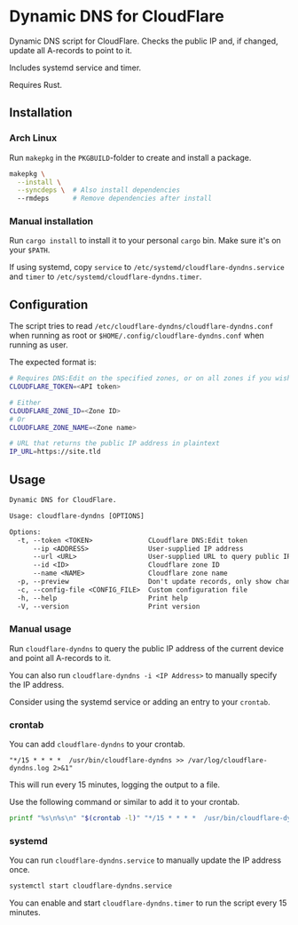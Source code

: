# Dynamic DNS for CloudFlare

Dynamic DNS script for CloudFlare. Checks the public IP and, if changed, update all A-records to point to it.

Includes systemd service and timer.

Requires Rust.

## Installation

### Arch Linux

Run `makepkg` in the `PKGBUILD`-folder to create and install a package.

```sh
makepkg \
  --install \
  --syncdeps \  # Also install dependencies
  --rmdeps      # Remove dependencies after install
```

### Manual installation

Run `cargo install` to install it to your personal `cargo` bin. Make sure it's on your `$PATH`.

If using systemd, copy `service` to `/etc/systemd/cloudflare-dyndns.service` and `timer` to `/etc/systemd/cloudflare-dyndns.timer`.

## Configuration

The script tries to read `/etc/cloudflare-dyndns/cloudflare-dyndns.conf` when running as root or `$HOME/.config/cloudflare-dyndns.conf` when running as user.

The expected format is:

```sh
# Requires DNS:Edit on the specified zones, or on all zones if you wish to query by name.
CLOUDFLARE_TOKEN=<API token>

# Either
CLOUDFLARE_ZONE_ID=<Zone ID>
# Or
CLOUDFLARE_ZONE_NAME=<Zone name>

# URL that returns the public IP address in plaintext
IP_URL=https://site.tld
```

## Usage

```txt
Dynamic DNS for CloudFlare.

Usage: cloudflare-dyndns [OPTIONS]

Options:
  -t, --token <TOKEN>              CLoudflare DNS:Edit token
      --ip <ADDRESS>               User-supplied IP address
      --url <URL>                  User-supplied URL to query public IP-address
      --id <ID>                    Cloudflare zone ID
      --name <NAME>                Cloudflare zone name
  -p, --preview                    Don't update records, only show changes [aliases: dry_run] [short aliases: d]
  -c, --config-file <CONFIG_FILE>  Custom configuration file
  -h, --help                       Print help
  -V, --version                    Print version
```

### Manual usage

Run `cloudflare-dyndns` to query the public IP address of the current device and point all A-records to it.

You can also run `cloudflare-dyndns -i <IP Address>` to manually specify the IP address.

Consider using the systemd service or adding an entry to your `crontab`.

### crontab

You can add `cloudflare-dyndns` to your crontab.

```crontab
"*/15 * * * *  /usr/bin/cloudflare-dyndns >> /var/log/cloudflare-dyndns.log 2>&1"
```

This will run every 15 minutes, logging the output to a file.

Use the following command or similar to add it to your crontab.

```sh
printf "%s\n%s\n" "$(crontab -l)" "*/15 * * * *  /usr/bin/cloudflare-dyndns >> /var/log/cloudflare-dyndns.log 2>&1" | crontab -
```

### systemd

You can run `cloudflare-dyndns.service` to manually update the IP address once.

```sh
systemctl start cloudflare-dyndns.service
```

You can enable and start `cloudflare-dyndns.timer` to run the script every 15 minutes.
